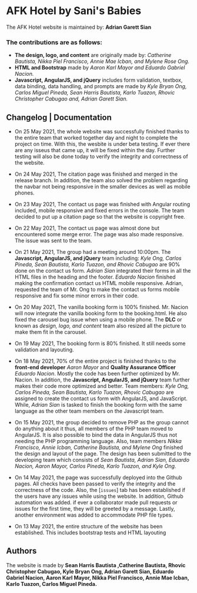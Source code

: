 # AFK Hotel by Sani's Babies

The AFK Hotel website is maintained by: **Adrian Garett Sian**


### The contributions are as follows:

- **The design, logo, and content** are originally made by: _Catherine Bautista, Nikka Piel Francisco, Annie Mae Icban, and Mylene Rose Ong._
- **HTML and Bootstrap** made by _Aaron Karl Mayor and Eduardo Gabriel Nacion._
- **Javascript, AngularJS, and jQuery** includes form validation, textbox, data binding, data handling, and prompts are made by _Kyle Bryan Ong, Carlos Miguel Pineda, Sean Harris Bautista, Karlo Tuazon, Rhovic Christopher Cabugao and, Adrian Garett Sian._

## Changelog | Documentation

- On 25 May 2021, the whole website was successfully finished thanks to the entire team that worked together day and night to complete the project on time. With this, the wesbite is under beta testing. If ever there are any isseus that came up, it will be fixed within the day. Further testing will also be done today to verify the integrity and correctness of the website.

- On 24 May 2021, The citation page was finished and merged in the release branch. In addition, the team also solved the problem regarding the navbar not being responsive in the smaller devices as well as mobile phones.

- On 23 May 2021, The contact us page was finished with Angular routing included, mobile responsive and fixed errors in the console. The team decided to put up a citation page so that the website is copyright free.

- On 22 May 2021, The contact us page was almost done but encountered some merge error. The page was also made responsive. The issue was sent to the team.

- On 21 May 2021, The group had a meeting around 10:00pm. The **Javascript, AngularJS, and jQuery** team including: _Kyle Ong, Carlos Pineda, Sean Bautista, Karlo Tuazon,  and Rhovic Cabugao_ are 90% done on the contact us form. _Adrian Sian_ integrated their forms in all the HTML files in the heading and the footer. _Eduardo Nacion_ finished making the confirmation contact us HTML mobile responsive. Adrian, requested the team of Mr. Ong to make the contact us forms mobile responsive and fix some minor errors in their code.
 
- On 20 May 2021, The vanilla booking form is 100% finished. Mr. Nacion will now integrate the vanilla booking form to the booking.html. He also fixed the carousel bug issue when using a mobile phone. The **DLC** or known as _design, logo, and content_ team also resized all the picture to make them fit in the carousel.

- On 19 May 2021, The booking form is 80% finished. It still needs some validation and layouting.

- On 18 May 2021, 70% of the entire project is finished thanks to the **front-end developer** _Aaron Mayor_ and **Quality Assurance Officer** _Eduardo Nacion_. Mostly the code has been further optimized by Mr. Nacion. In addition, the **Javascript, AngularJS, and jQuery** team further makes their code more optimized and better. Team members: _Kyle Ong, Carlos Pineda, Sean Bautista, Karlo Tuazon, Rhovic Cabugao_ are assigned to create the contact us form with AngularJS, and JavaScript. While, _Adrian Sian_ is tasked to finish the booking form with the same language as the other team members on the Javascript team.

- On 15 May 2021, the group decided to remove PHP as the group cannot do anything about it thus, all members of the PHP team moved to AngularJS. It is also possible to bind the data in AngularJS thus not needing the PHP programming language. Also, team members _Nikka Francisco, Annie Icban, Catherine Bautista, and Mylene Ong_ finished the design and layout of the page. The design has been submitted to the developing team which consists of _Sean Bautista, Adrian Sian, Eduardo Nacion, Aaron Mayor, Carlos Pineda, Karlo Tuazon, and Kyle Ong._

- On 14 May 2021, the page was successfully deployed into the Github pages. All checks have been passed to verify the integrity and the correctness of the code. Also, the [`issues`] tab
has been established if the users have any issues while using the website. In addition, Github automation was added. if ever a collaborator made pull requests or issues for the first time,
they will be greeted by a message. Lastly, another environment was added to accommodate PHP file types.

- On 13 May 2021, the entire structure of the website has been established. This includes bootstrap tests and HTML layouting

## Authors

The website is made by **Sean Harris Bautista ,Catherine Bautista, Rhovic Christopher Cabugao, Kyle Bryan Ong, Adrian Garett Sian, Eduardo Gabriel Nacion, Aaron Karl Mayor, Nikka Piel Francisco, Annie Mae Icban, Karlo Tuazon, Carlos Miguel Pineda.**
